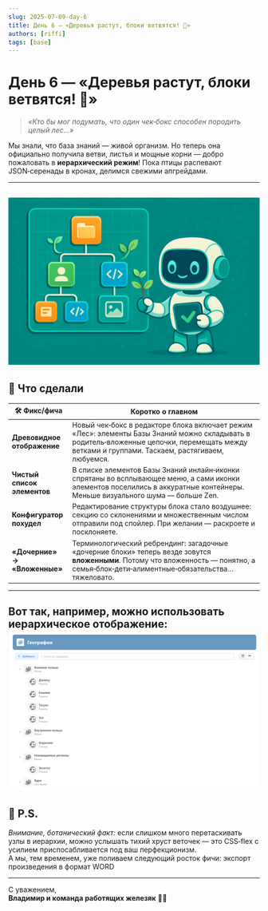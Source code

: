 ```yaml
---
slug: 2025-07-09-day-6
title: День 6 — «Деревья растут, блоки ветвятся! 🌳»
authors: [riffi]
tags: [base]
---
```


# День 6 — «Деревья растут, блоки ветвятся! 🌳»

> *«Кто бы мог подумать, что один чек‑бокс способен породить целый лес…»*

Мы знали, что база знаний — живой организм. Но теперь она официально получила ветви, листья и мощные корни — добро пожаловать в **иерархический режим**! Пока птицы распевают JSON‑серенады в кронах, делимся свежими апгрейдами.

---
![day6.png](day6.png)
---

## 🚀 Что сделали

| 🛠️ Фикс/фича | Коротко о главном                                                                                                                                                                               |
|--------------|-------------------------------------------------------------------------------------------------------------------------------------------------------------------------------------------------|
| **Древовидное отображение** | Новый чек‑бокс в редакторе блока включает режим «Лес»: элементы Базы Знаний можно складывать в родитель‑вложенные цепочки, перемещать между ветками и группами. Таскаем, растягиваем, любуемся. |
| **Чистый список элементов** | В списке элементов Базы Знаний инлайн‑иконки спрятаны во всплывающее меню, а сами иконки элементов поселились в аккуратные контейнеры. Меньше визуального шума — больше Zen.                    |
| **Конфигуратор похудел** | Редактирование структуры блока стало воздушнее: секцию со склонениями и множественным числом отправили под спойлер. При желании — раскроете и посклоняете.                                      |
| **«Дочерние» → «Вложенные»** | Терминологический ребрендинг: загадочные «дочерние блоки» теперь везде зовутся **вложенными**. Потому что вложенность — понятно, а семья‑блок‑дети‑алиментные‑обязательства… тяжеловато.        |

---
Вот так, например, можно использовать иерархическое отображение:
![block-instance-tree.png](block-instance-tree.png)
---
## 🤔 P.S.

*Внимание, ботанический факт:* если слишком много перетаскивать узлы в иерархии, можно услышать тихий хруст веточек — это CSS‑flex с усилием приспосабливается под ваш перфекционизм.  
А мы, тем временем, уже поливаем следующий росток фичи: экспорт произведения в формат WORD 

---

С уважением,  
**Владимир и команда работящих железяк** 🤖🔧

